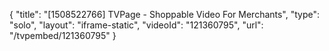 {
    "title": "[1508522766] TVPage - Shoppable Video For Merchants",
    "type": "solo",
    "layout": "iframe-static",
    "videoId": "121360795",
    "url": "\/tvpembed\/121360795"
}